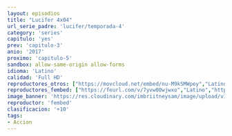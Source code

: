 ```yaml
---
layout: episodios
title: "Lucifer 4x04"
url_serie_padre: 'lucifer/temporada-4'
category: 'series'
capitulo: 'yes'
prev: 'capitulo-3'
anio: '2017'
proximo: 'capitulo-5'
sandbox: allow-same-origin allow-forms
idioma: 'Latino'
calidad: 'Full HD'
reproductores_otros: ["https://movcloud.net/embed/nu-M9kSMWpey","Latino"]
reproductores_fembed: ["https://feurl.com/v/7yvw00wjwxo","Latino","https://feurl.com/v/059l1138-nv","Latino","https://feurl.com/v/1lo61lemel9","Latino","https://feurl.com/v/e2yl1c-0dk3p-e5","Latino"]
image_banner: 'https://res.cloudinary.com/imbriitneysam/image/upload/v1546476989/punisher-banner-min.jpg'
reproductor: 'fembed'
clasificacion: '+10'
tags:
- Accion
---
```












